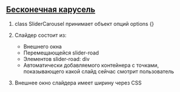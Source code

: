 ## [Бесконечная карусель](ya.ru)
1. class SliderCarousel принимает объект опций options {}
1. Слайдер состоит из:
    * Внешнего окна  
    * Перемещающейся slider-road  
    * Элементов slider-road: div
    * Автоматически добавляемого контейнера с точками, показывающего какой слайд сейчас смотрит пользователь  

1. Внешнее окно слайдера имеет ширину через CSS
